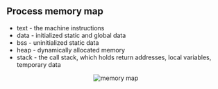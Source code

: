 ## Process memory map

* <!-- .element: class="fragment fade-in" --> text - the machine instructions
* <!-- .element: class="fragment fade-in" --> data - initialized static and global data
* <!-- .element: class="fragment fade-in" --> bss - uninitialized static data
* <!-- .element: class="fragment fade-in" --> heap - dynamically allocated memory
* <!-- .element: class="fragment fade-in" --> stack - the call stack, which holds return addresses, local variables, temporary data

<p style="text-align: center">
    <img height="200" data-src="img/memory.png" src="img/memory.png" alt="memory map" class="plain">
</p>
<!-- .element: class="fragment fade-in" --> 
